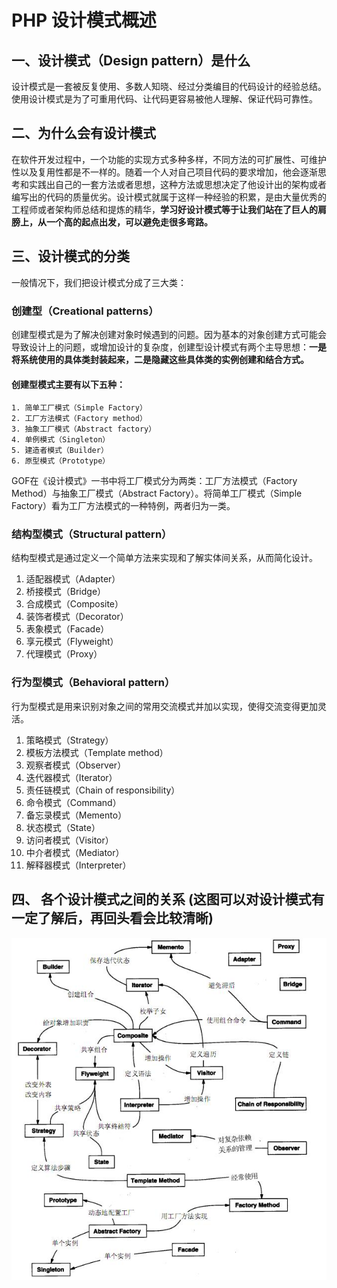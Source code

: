 # PHP 设计模式概述
## 一、设计模式（Design pattern）是什么
设计模式是一套被反复使用、多数人知晓、经过分类编目的代码设计的经验总结。使用设计模式是为了可重用代码、让代码更容易被他人理解、保证代码可靠性。

## 二、为什么会有设计模式
在软件开发过程中，一个功能的实现方式多种多样，不同方法的可扩展性、可维护性以及复用性都是不一样的。随着一个人对自己项目代码的要求增加，他会逐渐思考和实践出自己的一套方法或者思想，这种方法或思想决定了他设计出的架构或者编写出的代码的质量优劣。设计模式就属于这样一种经验的积累，是由大量优秀的工程师或者架构师总结和提炼的精华，**学习好设计模式等于让我们站在了巨人的肩膀上，从一个高的起点出发，可以避免走很多弯路。**

## 三、设计模式的分类
一般情况下，我们把设计模式分成了三大类：
### 创建型（Creational patterns）
创建型模式是为了解决创建对象时候遇到的问题。因为基本的对象创建方式可能会导致设计上的问题，或增加设计的复杂度，创建型设计模式有两个主导思想：**一是将系统使用的具体类封装起来，二是隐藏这些具体类的实例创建和结合方式。**
#### 创建型模式主要有以下五种：

    1. 简单工厂模式（Simple Factory）
    2. 工厂方法模式（Factory method）
    3. 抽象工厂模式（Abstract factory）
    4. 单例模式（Singleton）
    5. 建造者模式（Builder）
    6. 原型模式（Prototype） 

GOF在《设计模式》一书中将工厂模式分为两类：工厂方法模式（Factory Method）与抽象工厂模式（Abstract Factory）。将简单工厂模式（Simple Factory）看为工厂方法模式的一种特例，两者归为一类。

### 结构型模式（Structural pattern）
结构型模式是通过定义一个简单方法来实现和了解实体间关系，从而简化设计。
  1. 适配器模式（Adapter）
  2. 桥接模式（Bridge）
  3. 合成模式（Composite）
  4. 装饰者模式（Decorator）
  5. 表象模式（Facade）
  6. 享元模式（Flyweight）
  7. 代理模式（Proxy） 

### 行为型模式（Behavioral pattern）
行为型模式是用来识别对象之间的常用交流模式并加以实现，使得交流变得更加灵活。
  1. 策略模式（Strategy）
  2. 模板方法模式（Template method）
  3. 观察者模式（Observer）
  4. 迭代器模式（Iterator）
  5. 责任链模式（Chain of responsibility）
  6. 命令模式（Command）
  7. 备忘录模式（Memento）
  8. 状态模式（State）
  9. 访问者模式（Visitor）
  10. 中介者模式（Mediator）
  11. 解释器模式（Interpreter）

## 四、 各个设计模式之间的关系 (这图可以对设计模式有一定了解后，再回头看会比较清晰)
![图片描述][1]


[1]: /doc/images/summary/1.png